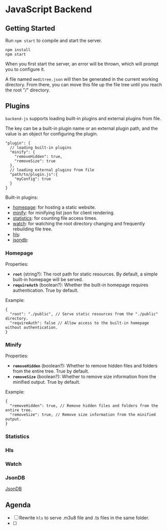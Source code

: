 # JavaScript Backend

## Getting Started

Run `npm start` to compile and start the server.

```shell
npm install
npm start
```

When you first start the server, an error will be thrown,
which will prompt you to configure it.

A file named `meditree.json` will then be generated in the current working directory.
From there, you can move this file up the file tree until you reach the root "/" directory.

## Plugins

`backend-js` supports loading built-in plugins and external plugins from file.

The key can be a built-in plugin name or an external plugin path,
and the value is an object for configuring the plugin.

```json5
"plugin": {
  // loading built-in plugins
  "minify": {
    "removeHidden": true,
    "removeSize": true
  },
  // loading external plugins from file
  "path/to/plugin.js":{
    "myConfig": true
  }
}
```

Built-in plugins:

- [homepage](#homepage): for hosting a static website.
- [minify](#minify): for minifying list json for client rendering.
- [statistics](#statistics): for counting file access times.
- [watch](#watch): for watching the root directory changing and frequently rebuilding file tree.
- [hls](#hls):
- [jsondb](#jsondb):

### Homepage

Properties:

- **`root`** (string?): The root path for static resources. By default, a simple built-in homepage will be served.
- **`requireAuth`** (boolean?): Whether the built-in homepage requires authentication. True by default.

Example:

```json5
{
  "root": "./public", // Serve static resources from the "./public" directory.
  "requireAuth": false // Allow access to the built-in homepage without authentication.
}
```

### Minify

Properties:

- **`removeHidden`** (boolean?): Whether to remove hidden files and folders from the entire tree. True by default.
- **`removeSize`** (boolean?): Whether to remove size information from the minified output. True by default.

Example:

```json5
{
  "removeHidden": true, // Remove hidden files and folders from the entire tree.
  "removeSize": true, // Remove size information from the minified output.
}
```

### Statistics

### Hls

### Watch

### JsonDB

[JsonDB](https://github.com/Belphemur/node-json-db)

## Agenda
- [ ] Rewrite `hls` to serve .m3u8 file and .ts files in the same folder.
- [ ] 